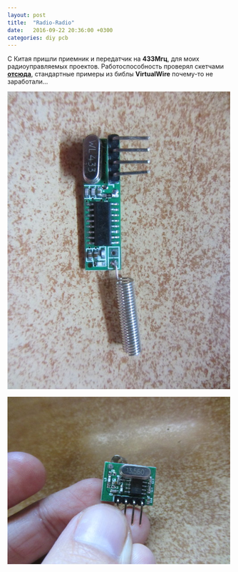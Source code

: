 ```yaml
---
layout: post
title:  "Radio-Radio"
date:   2016-09-22 20:36:00 +0300
categories: diy pcb
---
```

С Китая пришли приемник и передатчик на **433Мгц**, для моих радиоуправляемых проектов. Работоспособность проверял скетчами [**отсюда**](http://arduino-diy.com/arduino-radioperedatchik-RF-315-433-MHz), стандартные примеры из библы **VirtualWire** почему-то не заработали...

![433_1](/images/tumblr_inline_odx282Sfwd1td8cty_501.jpg)

![433_2](/images/tumblr_inline_odx28fDKge1td8cty_502.jpg)

